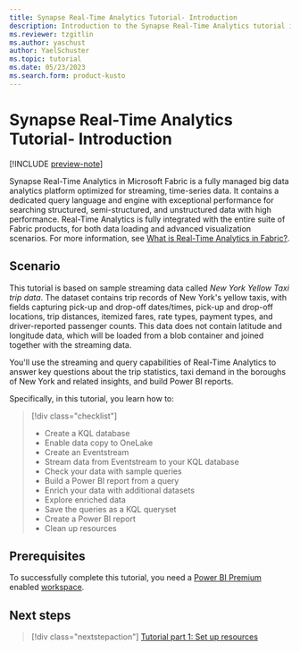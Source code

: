 ```yaml
---
title: Synapse Real-Time Analytics Tutorial- Introduction
description: Introduction to the Synapse Real-Time Analytics tutorial in Microsoft Fabric
ms.reviewer: tzgitlin
ms.author: yaschust
author: YaelSchuster
ms.topic: tutorial
ms.date: 05/23/2023
ms.search.form: product-kusto
---
```

# Synapse Real-Time Analytics Tutorial- Introduction

[!INCLUDE [preview-note](../includes/preview-note.md)]

Synapse Real-Time Analytics in Microsoft Fabric is a fully managed big data analytics platform optimized for streaming, time-series data. It contains a dedicated query language and engine with exceptional performance for searching structured, semi-structured, and unstructured data with high performance. Real-Time Analytics is fully integrated with the entire suite of Fabric products, for both data loading and advanced visualization scenarios. For more information, see [What is Real-Time Analytics in Fabric?](overview.md). 

## Scenario

This tutorial is based on sample streaming data called *New York Yellow Taxi trip data*. The dataset contains trip records of New York's yellow taxis, with fields capturing pick-up and drop-off dates/times, pick-up and drop-off locations, trip distances, itemized fares, rate types, payment types, and driver-reported passenger counts. This data does not contain latitude and longitude data, which will be loaded from a blob container and joined together with the streaming data. 

You'll use the streaming and query capabilities of Real-Time Analytics to answer key questions about the trip statistics, taxi demand in the boroughs of New York and related insights, and build Power BI reports.

Specifically, in this tutorial, you learn how to:

> [!div class="checklist"]
> * Create a KQL database
> * Enable data copy to OneLake
> * Create an Eventstream
> * Stream data from Eventstream to your KQL database
> * Check your data with sample queries
> * Build a Power BI report from a query
> * Enrich your data with additional datasets
> * Explore enriched data
> * Save the queries as a KQL queryset
> * Create a Power BI report
> * Clean up resources

## Prerequisites

To successfully complete this tutorial, you need a [Power BI Premium](/power-bi/enterprise/service-admin-premium-purchase) enabled [workspace](../get-started/create-workspaces.md).

## Next steps

> [!div class="nextstepaction"]
> [Tutorial part 1: Set up resources](tutorial-1-resources.md)